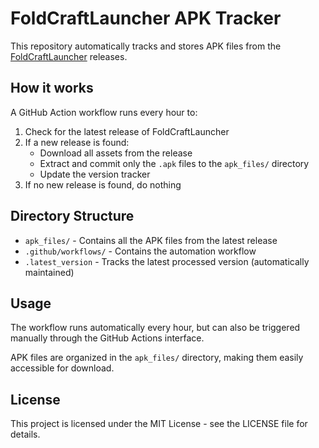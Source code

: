 # FoldCraftLauncher APK Tracker

This repository automatically tracks and stores APK files from the [FoldCraftLauncher](https://github.com/FCL-Team/FoldCraftLauncher) releases.

## How it works

A GitHub Action workflow runs every hour to:

1. Check for the latest release of FoldCraftLauncher
2. If a new release is found:
   - Download all assets from the release
   - Extract and commit only the `.apk` files to the `apk_files/` directory
   - Update the version tracker
3. If no new release is found, do nothing

## Directory Structure

- `apk_files/` - Contains all the APK files from the latest release
- `.github/workflows/` - Contains the automation workflow
- `.latest_version` - Tracks the latest processed version (automatically maintained)

## Usage

The workflow runs automatically every hour, but can also be triggered manually through the GitHub Actions interface.

APK files are organized in the `apk_files/` directory, making them easily accessible for download.

## License

This project is licensed under the MIT License - see the LICENSE file for details.
